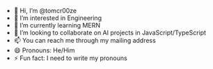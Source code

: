 - 👋 Hi, I’m @tomcr00ze
- 👀 I’m interested in Engineering
- 🌱 I’m currently learning MERN
- 💞️ I’m looking to collaborate on AI projects in JavaScript/TypeScript
- 📫 You can reach me through my mailing address
- 😄 Pronouns: He/Him
- ⚡ Fun fact: I need to write my pronouns

<!---
tomcr00ze/tomcr00ze is a ✨ special ✨ repository because its `README.md` (this file) appears on your GitHub profile.
You can click the Preview link to take a look at your changes.
--->

